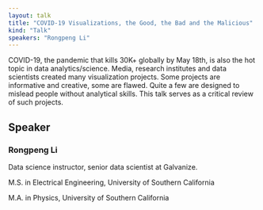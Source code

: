 ```yaml
---
layout: talk
title: "COVID-19 Visualizations, the Good, the Bad and the Malicious"
kind: "Talk"
speakers: "Rongpeng Li"
---
```


COVID-19, the pandemic that kills 30K+ globally by May 18th, is also the hot topic in data analytics/science. Media, research institutes and data scientists created many visualization projects. Some projects are informative and creative, some are flawed. Quite a few are designed to mislead people without analytical skills. This talk serves as a critical review of such projects.

## Speaker

### Rongpeng Li

Data science instructor, senior data scientist at Galvanize.

M.S.  in Electrical Engineering, University of Southern California

M.A. in Physics, University of Southern California
